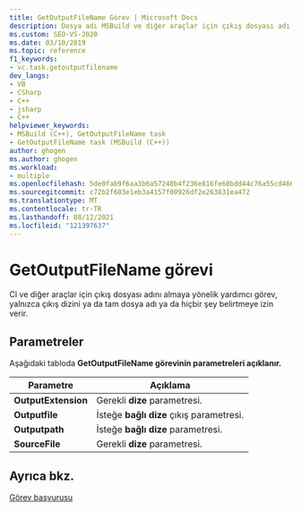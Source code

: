 ```yaml
---
title: GetOutputFileName Görev | Microsoft Docs
description: Dosya adı MSBuild ve diğer araçlar için çıkış dosyası adı seçeneklerini belirtmek üzere GetOutputFileName cl.exe yardımcı görevini kullanın.
ms.custom: SEO-VS-2020
ms.date: 03/10/2019
ms.topic: reference
f1_keywords:
- vc.task.getoutputfilename
dev_langs:
- VB
- CSharp
- C++
- jsharp
- C++
helpviewer_keywords:
- MSBuild (C++), GetOutputFileName task
- GetOutputFileName task (MSBuild (C++))
author: ghogen
ms.author: ghogen
ms.workload:
- multiple
ms.openlocfilehash: 5de0fab9f6aa3b6a57248b4f236e816fe60bdd44c76a55cd466ea287fd9c38d6
ms.sourcegitcommit: c72b2f603e1eb3a4157f00926df2e263831ea472
ms.translationtype: MT
ms.contentlocale: tr-TR
ms.lasthandoff: 08/12/2021
ms.locfileid: "121397637"
---
```

# <a name="getoutputfilename-task"></a>GetOutputFileName görevi

Cl ve diğer araçlar için çıkış dosyası adını almaya yönelik yardımcı görev, yalnızca çıkış dizini ya da tam dosya adı ya da hiçbir şey belirtmeye izin verir.

## <a name="parameters"></a>Parametreler

Aşağıdaki tabloda **GetOutputFileName görevinin parametreleri açıklanır.**

|Parametre|Açıklama|
|---------------|-----------------|
|**OutputExtension**|Gerekli **dize** parametresi.|
|**Outputfile**|İsteğe **bağlı dize** çıkış parametresi.|
|**Outputpath**|İsteğe **bağlı dize** parametresi.|
|**SourceFile**|Gerekli **dize** parametresi.|

## <a name="see-also"></a>Ayrıca bkz.

[Görev başvurusu](../msbuild/msbuild-task-reference.md)
